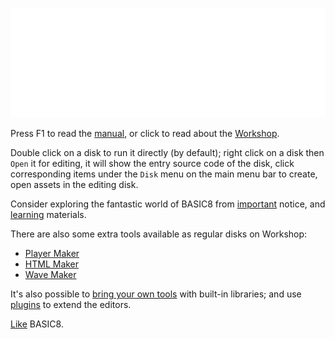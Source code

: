 ![](imgs/welcome.png)

Press F1 to read the [manual](manual), or click to read about the [Workshop](workshop).

Double click on a disk to run it directly (by default); right click on a disk then `Open` it for editing, it will show the entry source code of the disk, click corresponding items under the `Disk` menu on the main menu bar to create, open assets in the editing disk.

Consider exploring the fantastic world of BASIC8 from [important](https://steamcommunity.com/app/767240/discussions/4/2906376154311390056/) notice, and [learning](https://steamcommunity.com/app/767240/discussions/4/1696040635922300967/) materials.

There are also some extra tools available as regular disks on Workshop:

* [Player Maker](https://steamcommunity.com/sharedfiles/filedetails/?id=1328727512)
* [HTML Maker](https://steamcommunity.com/sharedfiles/filedetails/?id=1391948686)
* [Wave Maker](https://steamcommunity.com/sharedfiles/filedetails/?id=1352790993)

It's also possible to [bring your own tools](https://steamcommunity.com/sharedfiles/filedetails/?id=1350153766) with built-in libraries; and use [plugins](https://github.com/paladin-t/b8.plugins) to extend the editors.

[Like](https://store.steampowered.com/recommended/recommendgame/767240) BASIC8.
